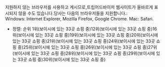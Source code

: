 지원하지 않는 브라우저를 사용하고 계시므로,트립어드바이저
웹사이트가 올바르게 표시되지 않을 수도 있습니다.당사는 다음의
브라우저들을 지원합니다.:  
Windows: Internet Explorer, Mozilla Firefox, Google Chrome. Mac: Safari.
-  정렬: 순위
1위(보이시에 있는 33곳 쇼핑 중)12위(보이시에 있는 33곳 쇼핑
중)16위(보이시에 있는 33곳 쇼핑 중)19위(보이시에 있는 33곳 쇼핑
중)20위(보이시에 있는 33곳 쇼핑 중)21위(보이시에 있는 33곳 쇼핑
중)24위(보이시에 있는 33곳 쇼핑 중)25위(보이시에 있는 33곳 쇼핑
중)26위(보이시에 있는 33곳 쇼핑 중)27위(보이시에 있는 33곳 쇼핑
중)28위(보이시에 있는 33곳 쇼핑 중)29위(보이시에 있는 33곳 쇼핑
중)30위(보이시에 있는 33곳 쇼핑 중)
